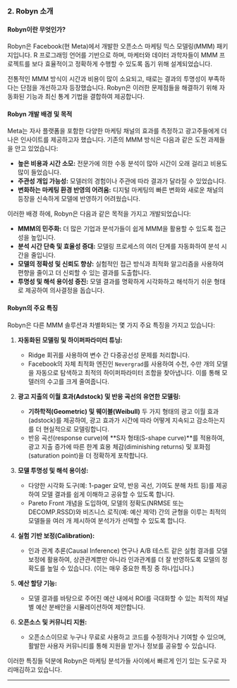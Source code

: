 
### 2. Robyn 소개

#### **Robyn이란 무엇인가?**

Robyn은 Facebook(현 Meta)에서 개발한 오픈소스 마케팅 믹스 모델링(MMM) 패키지입니다. R 프로그래밍 언어를 기반으로 하며, 마케터와 데이터 과학자들이 MMM 프로젝트를 보다 효율적이고 정확하게 수행할 수 있도록 돕기 위해 설계되었습니다.

전통적인 MMM 방식이 시간과 비용이 많이 소요되고, 때로는 결과의 투명성이 부족하다는 단점을 개선하고자 등장했습니다. Robyn은 이러한 문제점들을 해결하기 위해 자동화된 기능과 최신 통계 기법을 결합하여 제공합니다.

#### **Robyn 개발 배경 및 목적**

Meta는 자사 플랫폼을 포함한 다양한 마케팅 채널의 효과를 측정하고 광고주들에게 더 나은 인사이트를 제공하고자 했습니다. 기존의 MMM 방식은 다음과 같은 도전 과제들을 안고 있었습니다:

* **높은 비용과 시간 소모:** 전문가에 의한 수동 분석이 많아 시간이 오래 걸리고 비용도 많이 들었습니다.
* **주관성 개입 가능성:** 모델러의 경험이나 주관에 따라 결과가 달라질 수 있었습니다.
* **변화하는 마케팅 환경 반영의 어려움:** 디지털 마케팅의 빠른 변화와 새로운 채널의 등장을 신속하게 모델에 반영하기 어려웠습니다.

이러한 배경 하에, Robyn은 다음과 같은 목적을 가지고 개발되었습니다:

* **MMM의 민주화:** 더 많은 기업과 분석가들이 쉽게 MMM을 활용할 수 있도록 접근성을 높입니다.
* **분석 시간 단축 및 효율성 증대:** 모델링 프로세스의 여러 단계를 자동화하여 분석 시간을 줄입니다.
* **모델의 정확성 및 신뢰도 향상:** 실험적인 접근 방식과 최적화 알고리즘을 사용하여 편향을 줄이고 더 신뢰할 수 있는 결과를 도출합니다.
* **투명성 및 해석 용이성 증진:** 모델 결과를 명확하게 시각화하고 해석하기 쉬운 형태로 제공하여 의사결정을 돕습니다.

#### **Robyn의 주요 특징**

Robyn은 다른 MMM 솔루션과 차별화되는 몇 가지 주요 특징을 가지고 있습니다:

1.  **자동화된 모델링 및 하이퍼파라미터 튜닝:**
    * Ridge 회귀를 사용하여 변수 간 다중공선성 문제를 처리합니다.
    * Facebook의 자체 최적화 엔진인 `Nevergrad`를 사용하여 수천, 수만 개의 모델을 자동으로 탐색하고 최적의 하이퍼파라미터 조합을 찾아냅니다. 이를 통해 모델러의 수고를 크게 줄여줍니다.

2.  **광고 지출의 이월 효과(Adstock) 및 반응 곡선의 유연한 모델링:**
    * **기하학적(Geometric) 및 웨이블(Weibull)** 두 가지 형태의 광고 이월 효과(adstock)를 제공하여, 광고 효과가 시간에 따라 어떻게 지속되고 감소하는지를 더 현실적으로 모델링합니다.
    * 반응 곡선(response curve)에 **S자 형태(S-shape curve)**를 적용하여, 광고 지출 증가에 따른 한계 효용 체감(diminishing returns) 및 포화점(saturation point)을 더 정확하게 포착합니다.

3.  **모델 투명성 및 해석 용이성:**
    * 다양한 시각화 도구(예: 1-pager 요약, 반응 곡선, 기여도 분해 차트 등)를 제공하여 모델 결과를 쉽게 이해하고 공유할 수 있도록 합니다.
    * Pareto Front 개념을 도입하여, 모델의 정확도(NRMSE 또는 DECOMP.RSSD)와 비즈니스 로직(예: 예산 제약) 간의 균형을 이루는 최적의 모델들을 여러 개 제시하여 분석가가 선택할 수 있도록 합니다.

4.  **실험 기반 보정(Calibration):**
    * 인과 관계 추론(Causal Inference) 연구나 A/B 테스트 같은 실험 결과를 모델 보정에 활용하여, 상관관계뿐만 아니라 인과관계를 더 잘 반영하도록 모델의 정확도를 높일 수 있습니다. (이는 매우 중요한 특징 중 하나입니다.)

5.  **예산 할당 기능:**
    * 모델 결과를 바탕으로 주어진 예산 내에서 ROI를 극대화할 수 있는 최적의 채널별 예산 분배안을 시뮬레이션하여 제안합니다.

6.  **오픈소스 및 커뮤니티 지원:**
    * 오픈소스이므로 누구나 무료로 사용하고 코드를 수정하거나 기여할 수 있으며, 활발한 사용자 커뮤니티를 통해 지원을 받거나 정보를 공유할 수 있습니다.

이러한 특징들 덕분에 Robyn은 마케팅 분석가들 사이에서 빠르게 인기 있는 도구로 자리매김하고 있습니다.

---
